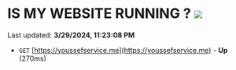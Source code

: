 # IS MY WEBSITE RUNNING ? [![](https://img.shields.io/static/v1?label=Sponsor&message=%E2%9D%A4&logo=GitHub&color=%23fe8e86)](https://github.com/sponsors/<username>)

Last updated: **3/29/2024, 11:23:08 PM**

- `GET` [https://youssefservice.me](https://youssefservice.me) - **Up** (270ms)
